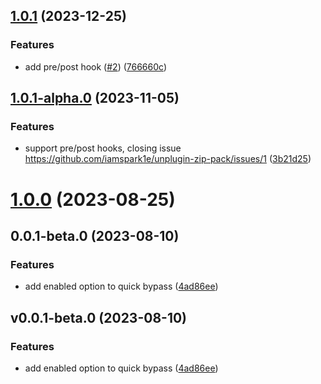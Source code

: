 ## [1.0.1](https://github.com/iamspark1e/unplugin-zip-pack/compare/v1.0.0...v1.0.1) (2023-12-25)


### Features

* add pre/post hook ([#2](https://github.com/iamspark1e/unplugin-zip-pack/issues/2)) ([766660c](https://github.com/iamspark1e/unplugin-zip-pack/commit/766660c43b001e3b90ecf6f2ec1bd7edfe65903e))



## [1.0.1-alpha.0](https://github.com/iamspark1e/unplugin-zip-pack/compare/v1.0.0...v1.0.1-alpha.0) (2023-11-05)


### Features

* support pre/post hooks, closing issue https://github.com/iamspark1e/unplugin-zip-pack/issues/1 ([3b21d25](https://github.com/iamspark1e/unplugin-zip-pack/commit/3b21d251c0c52213ed057205d060e5fd588e0481))



# [1.0.0](https://github.com/iamspark1e/unplugin-zip-pack/compare/v0.0.1-beta.0...v1.0.0) (2023-08-25)



## 0.0.1-beta.0 (2023-08-10)


### Features

* add enabled option to quick bypass ([4ad86ee](https://github.com/iamspark1e/unplugin-zip-pack/commit/4ad86ee7b180f7f931d311143a953b9e9c45fd9b))



## v0.0.1-beta.0 (2023-08-10)


### Features

* add enabled option to quick bypass ([4ad86ee](https://github.com/iamspark1e/unplugin-zip-pack/commit/4ad86ee7b180f7f931d311143a953b9e9c45fd9b))



